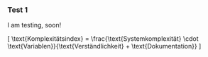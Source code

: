 ### Test 1
I am testing, soon! 

\[
\text{Komplexitätsindex} = \frac{\text{Systemkomplexität} \cdot \text{Variablen}}{\text{Verständlichkeit} + \text{Dokumentation}}
\]



